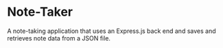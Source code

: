 # Note-Taker
A note-taking application that uses an Express.js back end and saves and retrieves note data from a JSON file. 
